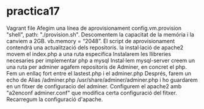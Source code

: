# practica17
Vagrant file 
Afegim una línea de aprovisionament config.vm.provision "shell", path: "./provision.sh".
Descomentem la capacitat de la memória i la canviem a 2GB.
vb.memory = “2048”.
El script de aprovisionament contendrá una actualització dels repositoris.
la instal·lació de apache2
 movem el index.php a una ruta especifica
 Instalarem les llibreries necesaries per implementar php a mysql
Instal·lem mysql-server
creem un una ruta per adminer
agafem repositoris de Adminer, en concret el php.
Fem un enllaç fort entre el lastest.php i el adminer.php
Després, farem un echo de Alias /adminer.php /usr/share/adminer/adminer.php i ho guardarem en un fitxer de configuracio del adminer.
Configurem el apache2 amb "a2enconf adminer.conf" que modifica certa configuració del fitxer.
Recarregum la configuració d'apache.
